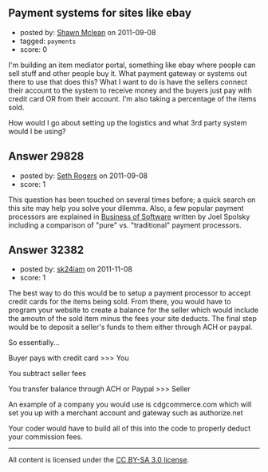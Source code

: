 ## Payment systems for sites like ebay

- posted by: [Shawn Mclean](https://stackexchange.com/users/-1/4854-shawn-mclean) on 2011-09-08
- tagged: `payments`
- score: 0

I'm building an item mediator portal, something like ebay where people can sell stuff and other people buy it. What payment gateway or systems out there to use that does this? What I want to do is have the sellers connect their account to the system to receive money and the buyers just pay with credit card OR from their account. I'm also taking a percentage of the items sold.

How would I go about setting up the logistics and what 3rd party system would I be using?


## Answer 29828

- posted by: [Seth Rogers](https://stackexchange.com/users/-1/13038-seth-rogers) on 2011-09-08
- score: 1

<p>This question has been touched on several times before; a quick search on this site may help you solve your dilemma. Also, a few popular payment processors are explained in <a href="http://discuss.joelonsoftware.com/default.asp?W1341" rel="nofollow">Business of Software</a> written by Joel Spolsky including a comparison of "pure" vs. "traditional" payment processors.</p>



## Answer 32382

- posted by: [sk24iam](https://stackexchange.com/users/-1/4660-sk24iam) on 2011-11-08
- score: 1

The best way to do this would be to setup a payment processor to accept credit cards for the items being sold.  From there, you would have to program your website to create a balance for the seller which would include the amoutn of the sold item minus the fees your site deducts.  The final step would be to deposit a seller's funds to them either through ACH or paypal.  

So essentially...

Buyer pays with credit card >>>  You

You subtract seller fees

You transfer balance through ACH or Paypal >>> Seller




An example of a company you would use is cdgcommerce.com which will set you up with a merchant account and gateway such as authorize.net

Your coder would have to build all of this into the code to properly deduct your commission fees.  



---

All content is licensed under the [CC BY-SA 3.0 license](https://creativecommons.org/licenses/by-sa/3.0/).
